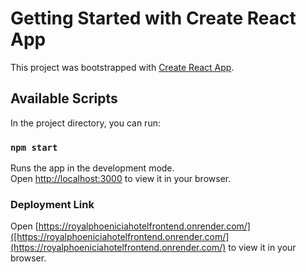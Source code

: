 # Getting Started with Create React App

This project was bootstrapped with [Create React App](https://github.com/facebook/create-react-app).

## Available Scripts

In the project directory, you can run:

### `npm start`

Runs the app in the development mode.\
Open [http://localhost:3000](http://localhost:3000) to view it in your browser.

### Deployment Link 
Open [https://royalphoeniciahotelfrontend.onrender.com/]([https://royalphoeniciahotelfrontend.onrender.com/](https://royalphoeniciahotelfrontend.onrender.com/) to view it in your browser.

